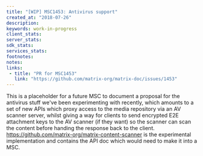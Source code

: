 ```yaml
---
title: "[WIP] MSC1453: Antivirus support"
created_at: "2018-07-26"
description:
keywords: work-in-progress
client_stats:
server_stats:
sdk_stats:
services_stats:
footnotes:
notes:
links:
 - title: "PR for MSC1453"
   link: "https://github.com/matrix-org/matrix-doc/issues/1453"
---
```

This is a placeholder for a future MSC to document a proposal for the antivirus stuff we've been experimenting with recently, which amounts to a set of new APIs which proxy access to the media repository via an AV scanner server, whilst giving a way for clients to send encrypted E2E attachment keys to the AV scanner (if they want) so the scanner can scan the content before handing the response back to the client.  https://github.com/matrix-org/matrix-content-scanner is the experimental implementation and contains the API doc which would need to make it into a MSC.
